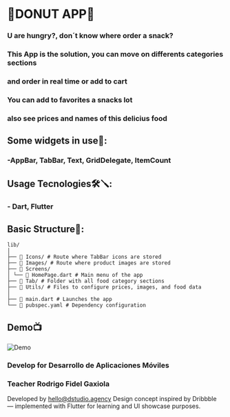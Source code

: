 # 🍩**DONUT APP**🍩
### U are hungry?, don´t know where order a snack?
### This App is the solution, you can move on differents categories sections
### and order in real time or add to cart
### You can add to favorites a snacks lot 
### also see prices and names of this delicius food

## Some widgets in use🎇:
### -AppBar, TabBar, Text, GridDelegate, ItemCount

## Usage Tecnologies🛠️🪛:
### - Dart, Flutter

## Basic Structure📁:
```
lib/
│
├── 📁 Icons/ # Route where TabBar icons are stored
├── 📁 Images/ # Route where product images are stored
├── 📁 Screens/
│ └── 📄 HomePage.dart # Main menu of the app
├── 📁 Tab/ # Folder with all food category sections
├── 📁 Utils/ # Files to configure prices, images, and food data
│
├── 📄 main.dart # Launches the app
└── 📄 pubspec.yaml # Dependency configuration
```
## Demo📺
![Demo](https://drive.google.com/file/d/1__kO5fVcgrkwOyQfamZ-J-1W-fXwW097/view?usp=sharing)

### Develop for Desarrollo de Aplicaciones Móviles
### Teacher Rodrigo Fidel Gaxiola

Developed by hello@dstudio.agency
Design concept inspired by Dribbble — implemented with Flutter for learning and UI showcase purposes.



